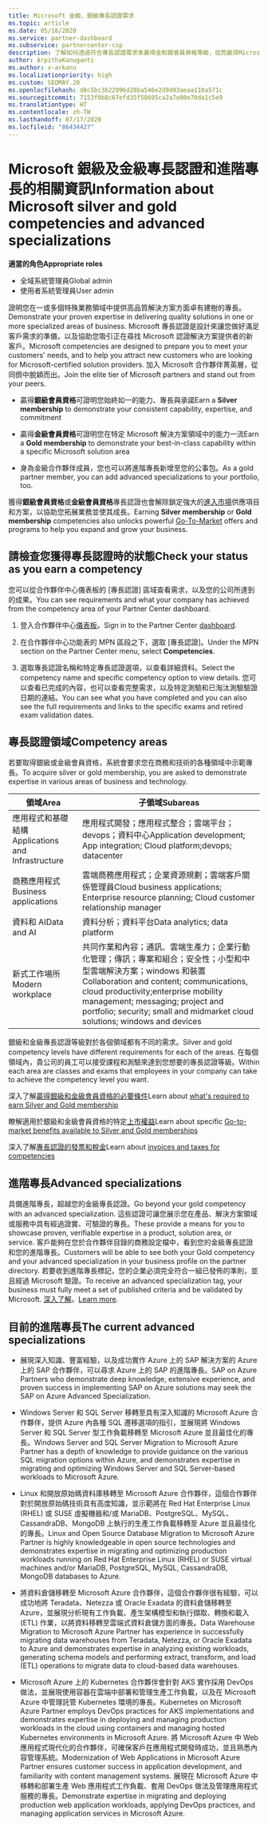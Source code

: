 ```yaml
---
title: Microsoft 金級、銀級專長認證需求
ms.topic: article
ms.date: 05/18/2020
ms.service: partner-dashboard
ms.subservice: partnercenter-csp
description: 了解如何透過符合專長認證需求來贏得金和銀會員資格等級，從而贏得Microsoft 精英合作夥伴的地位並吸引新客戶。
author: ArpithaKanuganti
ms.author: v-arkanu
ms.localizationpriority: high
ms.custom: SEOMAY.20
ms.openlocfilehash: d8c5bc3b22096d28ba546e2d9493aeaa110a571c
ms.sourcegitcommit: 7153f0b8c67efd35f58695ca2a7e00e70da1c5e9
ms.translationtype: HT
ms.contentlocale: zh-TW
ms.lasthandoff: 07/17/2020
ms.locfileid: "86434427"
---
```

# <a name="information-about-microsoft-silver-and-gold-competencies-and-advanced-specializations"></a><span data-ttu-id="210c7-103">Microsoft 銀級及金級專長認證和進階專長的相關資訊</span><span class="sxs-lookup"><span data-stu-id="210c7-103">Information about Microsoft silver and gold competencies and advanced specializations</span></span>

<span data-ttu-id="210c7-104">**適當的角色**</span><span class="sxs-lookup"><span data-stu-id="210c7-104">**Appropriate roles**</span></span>
- <span data-ttu-id="210c7-105">全域系統管理員</span><span class="sxs-lookup"><span data-stu-id="210c7-105">Global admin</span></span>
- <span data-ttu-id="210c7-106">使用者系統管理員</span><span class="sxs-lookup"><span data-stu-id="210c7-106">User admin</span></span>

<span data-ttu-id="210c7-107">證明您在一或多個特殊業務領域中提供高品質解決方案方面卓有建樹的專長。</span><span class="sxs-lookup"><span data-stu-id="210c7-107">Demonstrate your proven expertise in delivering quality solutions in one or more specialized areas of business.</span></span> <span data-ttu-id="210c7-108">Microsoft 專長認證是設計來讓您做好滿足客戶需求的準備，以及協助您吸引正在尋找 Microsoft 認證解決方案提供者的新客戶。</span><span class="sxs-lookup"><span data-stu-id="210c7-108">Microsoft competencies are designed to prepare you to meet your customers' needs, and to help you attract new customers who are looking for Microsoft-certified solution providers.</span></span> <span data-ttu-id="210c7-109">加入 Microsoft 合作夥伴菁英層，從同儕中脫穎而出。</span><span class="sxs-lookup"><span data-stu-id="210c7-109">Join the elite tier of Microsoft partners and stand out from your peers.</span></span>

- <span data-ttu-id="210c7-110">贏得**銀級會員資格**可證明您始終如一的能力、專長與承諾</span><span class="sxs-lookup"><span data-stu-id="210c7-110">Earn a **Silver membership** to demonstrate your consistent capability, expertise, and commitment</span></span>

- <span data-ttu-id="210c7-111">贏得**金級會員資格**可證明您在特定 Microsoft 解決方案領域中的能力一流</span><span class="sxs-lookup"><span data-stu-id="210c7-111">Earn a **Gold membership** to demonstrate your best-in-class capability within a specific Microsoft solution area</span></span>

- <span data-ttu-id="210c7-112">身為金級合作夥伴成員，您也可以將進階專長新增至您的公事包。</span><span class="sxs-lookup"><span data-stu-id="210c7-112">As a gold partner member, you can add advanced specializations to your portfolio, too.</span></span>

<span data-ttu-id="210c7-113">獲得**銀級會員資格**或**金級會員資格**專長認證也會解除鎖定強大的[進入市場](mpn-learn-about-go-to-market-benefits.md)供應項目和方案，以協助您拓展業務並使其成長。</span><span class="sxs-lookup"><span data-stu-id="210c7-113">Earning **Silver membership** or **Gold membership** competencies also unlocks powerful [Go-To-Market](mpn-learn-about-go-to-market-benefits.md) offers and programs to help you expand and grow your business.</span></span>

## <a name="check-your-status-as-you-earn-a-competency"></a><span data-ttu-id="210c7-114">請檢查您獲得專長認證時的狀態</span><span class="sxs-lookup"><span data-stu-id="210c7-114">Check your status as you earn a competency</span></span>

<span data-ttu-id="210c7-115">您可以從合作夥伴中心儀表板的 [專長認證] 區域查看需求，以及您的公司所達到的成果。</span><span class="sxs-lookup"><span data-stu-id="210c7-115">You can see requirements and what your company has achieved from the competency area of your Partner Center dashboard.</span></span>

1. <span data-ttu-id="210c7-116">登入合作夥伴中心[儀表板](https://partner.microsoft.com/dashboard/home)。</span><span class="sxs-lookup"><span data-stu-id="210c7-116">Sign in to the Partner Center [dashboard](https://partner.microsoft.com/dashboard/home).</span></span>

2. <span data-ttu-id="210c7-117">在合作夥伴中心功能表的 MPN 區段之下，選取 [專長認證]。</span><span class="sxs-lookup"><span data-stu-id="210c7-117">Under the MPN section on the Partner Center menu, select **Competencies**.</span></span> 

3. <span data-ttu-id="210c7-118">選取專長認證名稱和特定專長認證選項，以查看詳細資料。</span><span class="sxs-lookup"><span data-stu-id="210c7-118">Select the competency name and specific competency option to view details.</span></span> <span data-ttu-id="210c7-119">您可以查看已完成的內容，也可以查看完整需求，以及特定測驗和已淘汰測驗驗證日期的連結。</span><span class="sxs-lookup"><span data-stu-id="210c7-119">You can see what you have completed and you can also see the full requirements and links to the specific exams and retired exam validation dates.</span></span>

## <a name="competency-areas"></a><span data-ttu-id="210c7-120">專長認證領域</span><span class="sxs-lookup"><span data-stu-id="210c7-120">Competency areas</span></span>

<span data-ttu-id="210c7-121">若要取得銀級或金級會員資格，系統會要求您在商務和技術的各種領域中示範專長。</span><span class="sxs-lookup"><span data-stu-id="210c7-121">To acquire silver or gold membership, you are asked to demonstrate expertise in various areas of business and technology.</span></span>

|<span data-ttu-id="210c7-122">**領域**</span><span class="sxs-lookup"><span data-stu-id="210c7-122">**Area**</span></span>            |<span data-ttu-id="210c7-123">**子領域**</span><span class="sxs-lookup"><span data-stu-id="210c7-123">**Subareas**</span></span>                    |
|--------------------|--------------------------------|
|<span data-ttu-id="210c7-124">應用程式和基礎結構</span><span class="sxs-lookup"><span data-stu-id="210c7-124">Applications and Infrastructure</span></span>|<span data-ttu-id="210c7-125">應用程式開發；應用程式整合；雲端平台；devops；資料中心</span><span class="sxs-lookup"><span data-stu-id="210c7-125">Application development; App integration; Cloud platform;devops; datacenter</span></span>|
|<span data-ttu-id="210c7-126">商務應用程式</span><span class="sxs-lookup"><span data-stu-id="210c7-126">Business applications</span></span> |<span data-ttu-id="210c7-127">雲端商務應用程式；企業資源規劃；雲端客戶關係管理員</span><span class="sxs-lookup"><span data-stu-id="210c7-127">Cloud business applications; Enterprise resource planning; Cloud customer relationship manager</span></span>|
|<span data-ttu-id="210c7-128">資料和 AI</span><span class="sxs-lookup"><span data-stu-id="210c7-128">Data and AI</span></span>|<span data-ttu-id="210c7-129">資料分析；資料平台</span><span class="sxs-lookup"><span data-stu-id="210c7-129">Data analytics; data platform</span></span>|
|<span data-ttu-id="210c7-130">新式工作場所</span><span class="sxs-lookup"><span data-stu-id="210c7-130">Modern workplace</span></span>| <span data-ttu-id="210c7-131">共同作業和內容；通訊、雲端生產力；企業行動化管理；傳訊；專案和組合；安全性；小型和中型雲端解決方案；windows 和裝置</span><span class="sxs-lookup"><span data-stu-id="210c7-131">Collaboration and content; communications, cloud productivity;enterprise mobility management; messaging; project and portfolio; security; small and midmarket cloud solutions; windows and devices</span></span>|

<span data-ttu-id="210c7-132">銀級和金級專長認證等級對於各個領域都有不同的需求。</span><span class="sxs-lookup"><span data-stu-id="210c7-132">Silver and gold competency levels have different requirements for each of the areas.</span></span> <span data-ttu-id="210c7-133">在每個領域內，貴公司的員工可以接受課程和測驗來達到您想要的專長認證等級。</span><span class="sxs-lookup"><span data-stu-id="210c7-133">Within each area are classes and exams that employees in your company can take to achieve the competency level you want.</span></span>


<span data-ttu-id="210c7-134">深入了解[贏得銀級和金級會員資格的必要條件](https://partner.microsoft.com/membership/competencies)</span><span class="sxs-lookup"><span data-stu-id="210c7-134">Learn about [what's required to earn Silver and Gold membership](https://partner.microsoft.com/membership/competencies)</span></span>

<span data-ttu-id="210c7-135">瞭解適用於銀級和金級會員資格的特定[上市權益](mpn-learn-about-go-to-market-benefits.md)</span><span class="sxs-lookup"><span data-stu-id="210c7-135">Learn about specific [Go-to-market benefits available to Silver and Gold memberships](mpn-learn-about-go-to-market-benefits.md)</span></span> 

<span data-ttu-id="210c7-136">深入了解[專長認證的發票和稅金](mpn-view-print-maps-invoice.md)</span><span class="sxs-lookup"><span data-stu-id="210c7-136">Learn about [invoices and taxes for competencies](mpn-view-print-maps-invoice.md)</span></span>

## <a name="advanced-specializations"></a><span data-ttu-id="210c7-137">進階專長</span><span class="sxs-lookup"><span data-stu-id="210c7-137">Advanced specializations</span></span>

<span data-ttu-id="210c7-138">具備進階專長，超越您的金級專長認證。</span><span class="sxs-lookup"><span data-stu-id="210c7-138">Go beyond your gold competency with an advanced specialization.</span></span> <span data-ttu-id="210c7-139">這些認證可讓您展示您在產品、解決方案領域或服務中具有經過證實、可驗證的專長。</span><span class="sxs-lookup"><span data-stu-id="210c7-139">These provide a means for you to showcase proven, verifiable expertise in a product, solution area, or service.</span></span> <span data-ttu-id="210c7-140">客戶能夠在您於合作夥伴目錄的商務設定檔中，看到您的金級專長認證和您的進階專長。</span><span class="sxs-lookup"><span data-stu-id="210c7-140">Customers will be able to see both your Gold competency and your advanced specialization in your business profile on the partner directory.</span></span> <span data-ttu-id="210c7-141">若要收到進階專長標記，您的企業必須完全符合一組已發佈的準則，並且經過 Microsoft 驗證。</span><span class="sxs-lookup"><span data-stu-id="210c7-141">To receive an advanced specialization tag, your business must fully meet a set of published criteria and be validated by Microsoft.</span></span> <span data-ttu-id="210c7-142">[深入了解](https://partner.microsoft.com/membership/competencies#tab-content-2)。</span><span class="sxs-lookup"><span data-stu-id="210c7-142">[Learn more](https://partner.microsoft.com/membership/competencies#tab-content-2).</span></span> 

## <a name="the-current-advanced-specializations"></a><span data-ttu-id="210c7-143">目前的進階專長</span><span class="sxs-lookup"><span data-stu-id="210c7-143">The current advanced specializations</span></span>

- <span data-ttu-id="210c7-144">展現深入知識、豐富經驗，以及成功實作 Azure 上的 SAP 解決方案的 Azure 上的 SAP 合作夥伴，可以尋求 Azure 上的 SAP 的進階專長。</span><span class="sxs-lookup"><span data-stu-id="210c7-144">SAP on Azure Partners who demonstrate deep knowledge, extensive experience, and proven success in implementing SAP on Azure solutions may seek the SAP on Azure Advanced Specialization.</span></span>

- <span data-ttu-id="210c7-145">Windows Server 和 SQL Server 移轉至具有深入知識的 Microsoft Azure 合作夥伴，提供 Azure 內各種 SQL 遷移選項的指引，並展現將 Windows Server 和 SQL Server 型工作負載移轉至 Microsoft Azure 並且最佳化的專長。</span><span class="sxs-lookup"><span data-stu-id="210c7-145">Windows Server and SQL Server Migration to Microsoft Azure Partner has a depth of knowledge to provide guidance on the various SQL migration options within Azure, and demonstrates expertise in migrating and optimizing Windows Server and SQL Server-based workloads to Microsoft Azure.</span></span> 

- <span data-ttu-id="210c7-146">Linux 和開放原始碼資料庫移轉至 Microsoft Azure 合作夥伴，這個合作夥伴對於開放原始碼技術具有高度知識，並示範將在 Red Hat Enterprise Linux (RHEL) 或 SUSE 虛擬機器和/或 MariaDB、PostgreSQL、MySQL、CassandraDB、MongoDB 上執行的生產工作負載移轉至 Azure 並且最佳化的專長。</span><span class="sxs-lookup"><span data-stu-id="210c7-146">Linux and Open Source Database Migration to Microsoft Azure Partner is highly knowledgeable in open source technologies and demonstrates expertise in migrating and optimizing production workloads running on Red Hat Enterprise Linux (RHEL) or SUSE virtual machines and/or MariaDB, PostgreSQL, MySQL, CassandraDB, MongoDB databases to Azure.</span></span>

- <span data-ttu-id="210c7-147">將資料倉儲移轉至 Microsoft Azure 合作夥伴，這個合作夥伴很有經驗，可以成功地將 Teradata、Netezza 或 Oracle Exadata 的資料倉儲移轉至 Azure，並展現分析現有工作負載、產生架構模型和執行擷取、轉換和載入 (ETL) 作業，以將資料移轉至雲端式資料倉儲方面的專長。</span><span class="sxs-lookup"><span data-stu-id="210c7-147">Data Warehouse Migration to Microsoft Azure Partner has experience in successfully migrating data warehouses from Teradata, Netezza, or Oracle Exadata to Azure and demonstrates expertise in analyzing existing workloads, generating schema models and performing extract, transform, and load (ETL) operations to migrate data to cloud-based data warehouses.</span></span>

- <span data-ttu-id="210c7-148">Microsoft Azure 上的 Kubernetes 合作夥伴會針對 AKS 實作採用 DevOps 做法，並展現使用容器在雲端中部署和管理生產工作負載，以及在 Microsoft Azure 中管理託管 Kubernetes 環境的專長。</span><span class="sxs-lookup"><span data-stu-id="210c7-148">Kubernetes on Microsoft Azure Partner employs DevOps practices for AKS implementations and demonstrates expertise in deploying and managing production workloads in the cloud using containers and managing hosted Kubernetes environments in Microsoft Azure.</span></span>
<span data-ttu-id="210c7-149">將 Microsoft Azure 中 Web 應用程式現代化的合作夥伴，可確保客戶在應用程式開發時成功，並且熟悉內容管理系統。</span><span class="sxs-lookup"><span data-stu-id="210c7-149">Modernization of Web Applications in Microsoft Azure Partner ensures customer success in application development, and familiarity with content management systems.</span></span> <span data-ttu-id="210c7-150">展現在 Microsoft Azure 中移轉和部署生產 Web 應用程式工作負載、套用 DevOps 做法及管理應用程式服務的專長。</span><span class="sxs-lookup"><span data-stu-id="210c7-150">Demonstrate expertise in migrating and deploying production web application workloads, applying DevOps practices, and managing application services in Microsoft Azure.</span></span>
